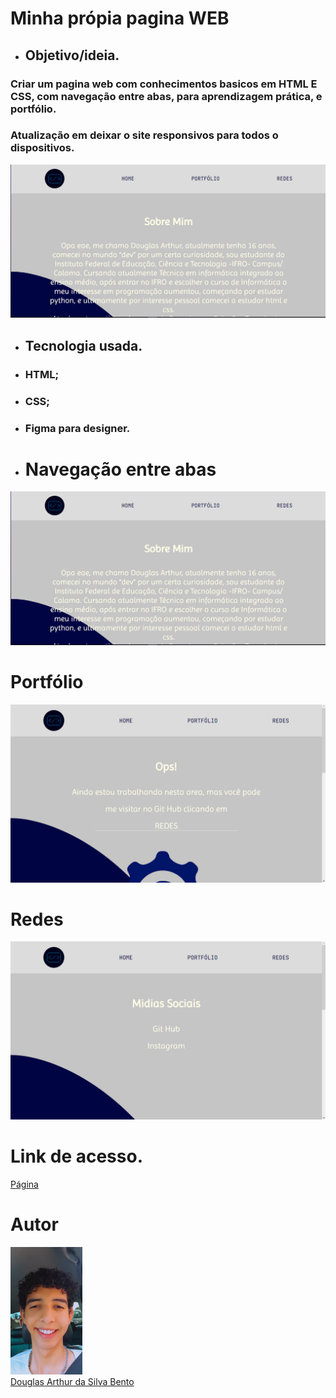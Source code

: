 # Minha própia pagina WEB 

* ## Objetivo/ideia.
### Criar um pagina web com conhecimentos basicos em HTML E CSS, com navegação entre abas, para aprendizagem prática, e portfólio.
### Atualização em deixar o site responsivos para todos o dispositivos.

<html> 
    <img src="./images/printpagina.png">
</html>

* ## Tecnologia usada.
* ### HTML;
* ### CSS;
* ### Figma para designer.

* # Navegação entre abas

<html> 
    <img src="./images/printpagina.png">
</html>

# Portfólio
<html> 
    <img src="./images/printpagina1.png">
</html>

# Redes
<html> 
    <img src="./images/printpagina2.png">
</html>

# Link de acesso.

<html>
    <a href="https://mywebtwo.netlify.app">Página</a>
</html>

# Autor

<html> 
    <img src="./images/eu.jpeg" width=115>
    <br>
</html>

<html>
    <a href="https://github.com/douglasarthurr"> Douglas Arthur da Silva Bento</a>
</html>
